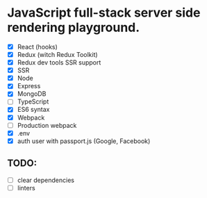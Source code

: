 # JavaScript full-stack server side rendering playground.

- [x] React (hooks)
- [x] Redux (witch Redux Toolkit)
- [x] Redux dev tools SSR support
- [x] SSR
- [x] Node
- [x] Express
- [x] MongoDB
- [ ] TypeScript
- [x] ES6 syntax
- [x] Webpack
- [ ] Production webpack
- [x] .env
- [x] auth user with passport.js (Google, Facebook)

## TODO:
- [ ] clear dependencies
- [ ] linters
